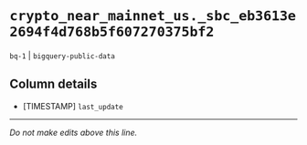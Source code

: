 # `crypto_near_mainnet_us._sbc_eb3613e2694f4d768b5f607270375bf2`
`bq-1` | `bigquery-public-data`

## Column details
* [TIMESTAMP] `last_update`

-------------------------------------------------------------------------------
*Do not make edits above this line.*
